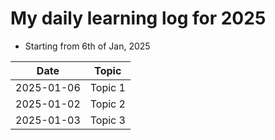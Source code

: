 # My daily learning log for 2025

- Starting from 6th of Jan, 2025

| Date       | Topic   |
| ---------- | ------- |
| 2025-01-06 | Topic 1 |
| 2025-01-02 | Topic 2 |
| 2025-01-03 | Topic 3 |
